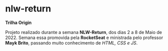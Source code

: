 # nlw-return
**Trilha Origin**

Projeto realizado durante a semana **NLW-Return**, dos dias 2 a 8 de Maio de 2022.
Semana essa promovida pela **RocketSeat** e ministrada pelo professor **Mayk Brito**, passando muito conhecimento de *HTML, CSS e JS*.

